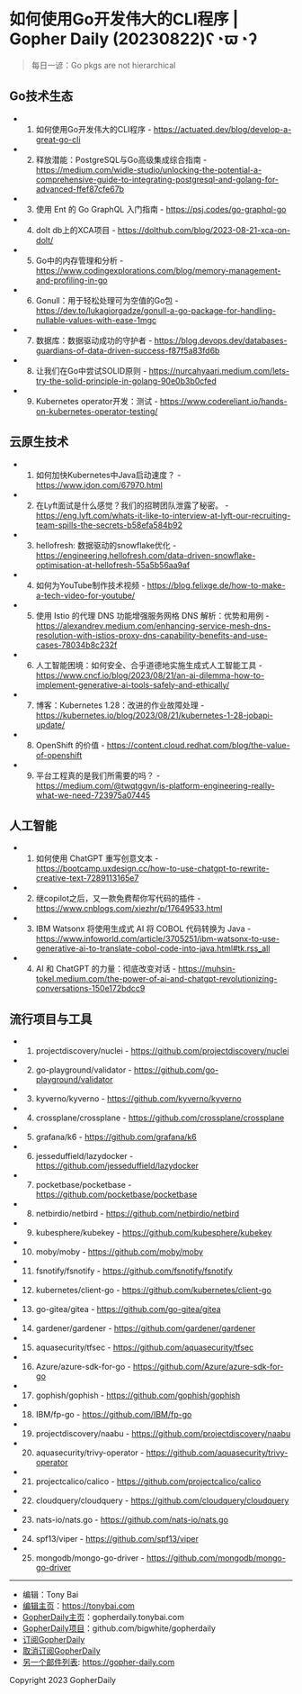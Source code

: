 # 如何使用Go开发伟大的CLI程序 | Gopher Daily (20230822)ʕ◔ϖ◔ʔ

>每日一谚：Go pkgs are not hierarchical

## Go技术生态


- 1. 如何使用Go开发伟大的CLI程序 - https://actuated.dev/blog/develop-a-great-go-cli

- 2. 释放潜能：PostgreSQL与Go高级集成综合指南 - https://medium.com/widle-studio/unlocking-the-potential-a-comprehensive-guide-to-integrating-postgresql-and-golang-for-advanced-ffef87cfe67b

- 3. 使用 Ent 的 Go GraphQL 入门指南 - https://psj.codes/go-graphql-go

- 4. dolt db上的XCA项目 - https://dolthub.com/blog/2023-08-21-xca-on-dolt/

- 5. Go中的内存管理和分析 - https://www.codingexplorations.com/blog/memory-management-and-profiling-in-go

- 6. Gonull：用于轻松处理可为空值的Go包 - https://dev.to/lukagiorgadze/gonull-a-go-package-for-handling-nullable-values-with-ease-1mgc

- 7. 数据库：数据驱动成功的守护者 - https://blog.devops.dev/databases-guardians-of-data-driven-success-f87f5a83fd6b

- 8. 让我们在Go中尝试SOLID原则 - https://nurcahyaari.medium.com/lets-try-the-solid-principle-in-golang-90e0b3b0cfed

- 9. Kubernetes operator开发：测试 - https://www.codereliant.io/hands-on-kubernetes-operator-testing/


## 云原生技术


- 1. 如何加快Kubernetes中Java启动速度？ - https://www.jdon.com/67970.html

- 2. 在Lyft面试是什么感觉？我们的招聘团队泄露了秘密。 - https://eng.lyft.com/whats-it-like-to-interview-at-lyft-our-recruiting-team-spills-the-secrets-b58efa584b92

- 3. hellofresh: 数据驱动的snowflake优化 - https://engineering.hellofresh.com/data-driven-snowflake-optimisation-at-hellofresh-55a5b56aa9af

- 4. 如何为YouTube制作技术视频 - https://blog.felixge.de/how-to-make-a-tech-video-for-youtube/

- 5. 使用 Istio 的代理 DNS 功能增强服务网格 DNS 解析：优势和用例 - https://alexandrev.medium.com/enhancing-service-mesh-dns-resolution-with-istios-proxy-dns-capability-benefits-and-use-cases-78034b8c232f

- 6. 人工智能困境：如何安全、合乎道德地实施生成式人工智能工具 - https://www.cncf.io/blog/2023/08/21/an-ai-dilemma-how-to-implement-generative-ai-tools-safely-and-ethically/

- 7. 博客：Kubernetes 1.28：改进的作业故障处理 - https://kubernetes.io/blog/2023/08/21/kubernetes-1-28-jobapi-update/

- 8. OpenShift 的价值 - https://content.cloud.redhat.com/blog/the-value-of-openshift

- 9. 平台工程真的是我们所需要的吗？ - https://medium.com/@twqtggvn/is-platform-engineering-really-what-we-need-723975a07445


## 人工智能


- 1. 如何使用 ChatGPT 重写创意文本 - https://bootcamp.uxdesign.cc/how-to-use-chatgpt-to-rewrite-creative-text-7289113165e7

- 2. 继copilot之后，又一款免费帮你写代码的插件 - https://www.cnblogs.com/xiezhr/p/17649533.html

- 3. IBM Watsonx 将使用生成式 AI 将 COBOL 代码转换为 Java - https://www.infoworld.com/article/3705251/ibm-watsonx-to-use-generative-ai-to-translate-cobol-code-into-java.html#tk.rss_all

- 4. AI 和 ChatGPT 的力量：彻底改变对话 - https://muhsin-tokel.medium.com/the-power-of-ai-and-chatgpt-revolutionizing-conversations-150e172bdcc9


## 流行项目与工具


- 1. projectdiscovery/nuclei - https://github.com/projectdiscovery/nuclei

- 2. go-playground/validator - https://github.com/go-playground/validator

- 3. kyverno/kyverno - https://github.com/kyverno/kyverno

- 4. crossplane/crossplane - https://github.com/crossplane/crossplane

- 5. grafana/k6 - https://github.com/grafana/k6

- 6. jesseduffield/lazydocker - https://github.com/jesseduffield/lazydocker

- 7. pocketbase/pocketbase - https://github.com/pocketbase/pocketbase

- 8. netbirdio/netbird - https://github.com/netbirdio/netbird

- 9. kubesphere/kubekey - https://github.com/kubesphere/kubekey

- 10. moby/moby - https://github.com/moby/moby

- 11. fsnotify/fsnotify - https://github.com/fsnotify/fsnotify

- 12. kubernetes/client-go - https://github.com/kubernetes/client-go

- 13. go-gitea/gitea - https://github.com/go-gitea/gitea

- 14. gardener/gardener - https://github.com/gardener/gardener

- 15. aquasecurity/tfsec - https://github.com/aquasecurity/tfsec

- 16. Azure/azure-sdk-for-go - https://github.com/Azure/azure-sdk-for-go

- 17. gophish/gophish - https://github.com/gophish/gophish

- 18. IBM/fp-go - https://github.com/IBM/fp-go

- 19. projectdiscovery/naabu - https://github.com/projectdiscovery/naabu

- 20. aquasecurity/trivy-operator - https://github.com/aquasecurity/trivy-operator

- 21. projectcalico/calico - https://github.com/projectcalico/calico

- 22. cloudquery/cloudquery - https://github.com/cloudquery/cloudquery

- 23. nats-io/nats.go - https://github.com/nats-io/nats.go

- 24. spf13/viper - https://github.com/spf13/viper

- 25. mongodb/mongo-go-driver - https://github.com/mongodb/mongo-go-driver


----

- 编辑：Tony Bai
- [编辑主页](https://tonybai.com)：https://tonybai.com
- [GopherDaily主页](https://gopherdaily.tonybai.com)：gopherdaily.tonybai.com
- [GopherDaily项目](https://github.com/bigwhite/gopherdaily)：github.com/bigwhite/gopherdaily
- [订阅GopherDaily](https://gopherdaily.tonybai.com/subscribe)
- [取消订阅GopherDaily](https://gopherdaily.tonybai.com/unsubscribe)
- [另一个邮件列表](https://gopher-daily.com): https://gopher-daily.com

Copyright 2023 GopherDaily

